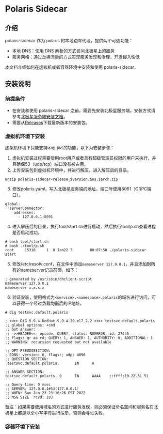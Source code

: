 # Polaris Sidecar

## 介绍

polaris-sidecar 作为 polaris 的本地边车代理，提供两个可选功能：

- 本地 DNS：使用 DNS 解析的方式访问北极星上的服务
- 服务网格：通过劫持流量的方式实现服务发现和治理，开发侵入性低

本文档介绍如何在虚拟机或者容器环境中安装和使用 polaris-sidecar。

## 安装说明

### 前提条件

- 在安装和使用 polaris-sidecar 之前，需要先安装北极星服务端，安装方式请参考[北极星服务端安装文档](https://polarismesh.cn/zh/doc/快速入门/安装服务端/安装单机版.html#单机版安装)。
- 需要从[Releases](https://github.com/polarismesh/polaris-sidecar/releases)下载最新版本的安装包。

### 虚拟机环境下安装

虚拟机环境下只能支持```本地 DNS```的功能，以下为安装步骤：

1. 虚拟机安装过程需要使用root用户或者具有超级管理员权限的用户来执行，并且确保53（udp/tcp）端口没有被占用。
2. 上传安装包到虚拟机环境中，并进行解压，进入解压后的目录。
```
unzip polaris-sidecar-release_$version.$os.$arch.zip
```
3. 修改polaris.yaml，写入北极星服务端的地址，端口号使用8091（GRPC端口）。
```
global:
  serverConnector:
    addresses:
      - 127.0.0.1:8091
```
4. 进入解压后的目录，执行tool/start.sh进行启动，然后执行tool/p.sh查看进程是否启动成功。
```
# bash tool/start.sh
# bash ./tool/p.sh
root     15318     1  0 Jan22 ?        00:07:50 ./polaris-sidecar start
```
5. 修改/etc/resolv.conf，在文件中添加```nameserver 127.0.0.1```，并且添加到所有的nameserver记录前面，如下：
```
; generated by /usr/sbin/dhclient-script
nameserver 127.0.0.1
nameserver x.x.x.x
```
6. 验证安装，使用格式为```<service>.<namespace>.polaris```的域名进行访问，可以获得一个经过负载均衡后的IP地址。
```
# dig testsvc.default.polaris

; <<>> DiG 9.9.4-RedHat-9.9.4-29.el7_2.2 <<>> testsvc.default.polaris
;; global options: +cmd
;; Got answer:
;; ->>HEADER<<- opcode: QUERY, status: NOERROR, id: 27445
;; flags: qr aa rd; QUERY: 1, ANSWER: 1, AUTHORITY: 0, ADDITIONAL: 1
;; WARNING: recursion requested but not available

;; OPT PSEUDOSECTION:
; EDNS: version: 0, flags:; udp: 4096
;; QUESTION SECTION:
;testsvc.default.polaris.       IN      A

;; ANSWER SECTION:
testsvc.default.polaris. 0      IN      AAAA    ::ffff:19.22.31.51

;; Query time: 0 msec
;; SERVER: 127.0.0.1#53(127.0.0.1)
;; WHEN: Sun Jan 23 23:10:26 CST 2022
;; MSG SIZE  rcvd: 103
```

备注：如果需要使用域名的方式进行服务发现，则必须保证命名空间和服务名在北极星上都是以全小写字母进行注册，否则会寻址失败。

### 容器环境下安装


